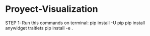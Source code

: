 # Proyect-Visualization
STEP 1: Run this commands on terminal:
pip install -U pip
pip install anywidget traitlets
pip install -e .

